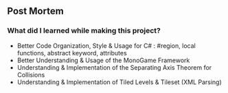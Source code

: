 ﻿## Post Mortem

### What did I learned while making this project?
+ Better Code Organization, Style & Usage for C# : #region, local functions, abstract keyword, attributes
+ Better Understanding & Usage of the MonoGame Framework
+ Understanding & Implementation of the Separating Axis Theorem for Collisions
+ Understanding & Implementation of Tiled Levels & Tileset (XML Parsing)